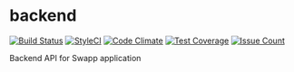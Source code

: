 # backend

[![Build Status](https://travis-ci.org/swappio/backend.svg?branch=master)](https://travis-ci.org/swappio/backend) [![StyleCI](https://styleci.io/repos/52772113/shield)](https://styleci.io/repos/52772113) [![Code Climate](https://codeclimate.com/github/swappio/backend-api/badges/gpa.svg)](https://codeclimate.com/github/swappio/backend-api) [![Test Coverage](https://codeclimate.com/github/swappio/backend-api/badges/coverage.svg)](https://codeclimate.com/github/swappio/backend-api/coverage) [![Issue Count](https://codeclimate.com/github/swappio/backend-api/badges/issue_count.svg)](https://codeclimate.com/github/swappio/backend-api)

Backend API for Swapp application
